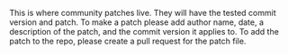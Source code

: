 This is where community patches live. They will have the tested commit version and patch.
To make a patch please add author name, date, a description of the patch, and the commit version it applies to.
To add the patch to the repo, please create a pull request for the patch file.
